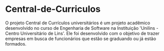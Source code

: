 # Central-de-Curriculos
O projeto Central de Currículos universitários é um projeto acadêmico desenvolvido no curso de Engenharia de Software na Instituição 'Unilins - Centro Universitário de Lins'. Ele foi desenvolvido com o objetivo de trazer empresas em busca de funcionários que estão se graduando ou já estão formados.

